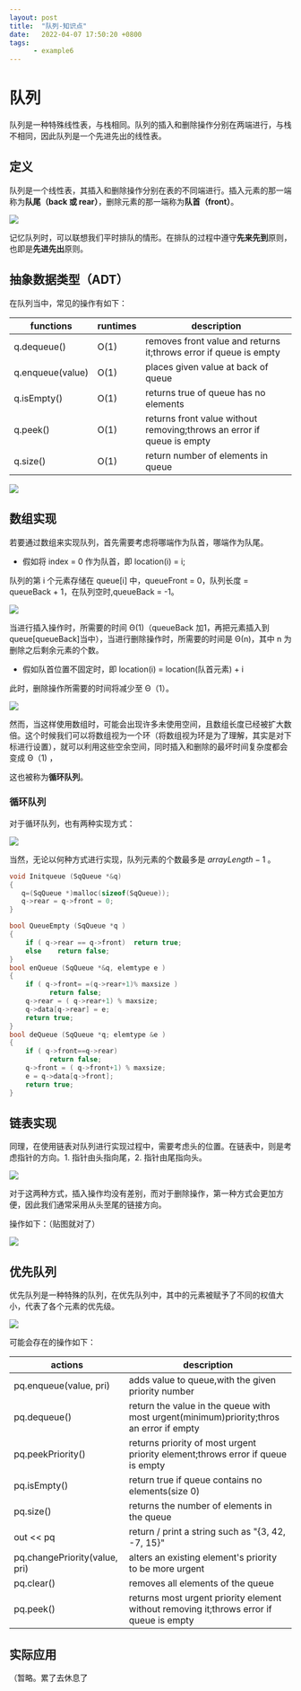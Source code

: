 ```yaml
---
layout: post
title:  "队列-知识点"
date:   2022-04-07 17:50:20 +0800
tags:
      - example6
---
```


# 队列

队列是一种特殊线性表，与栈相同。队列的插入和删除操作分别在两端进行，与栈不相同，因此队列是一个先进先出的线性表。

## 定义

队列是一个线性表，其插入和删除操作分别在表的不同端进行。插入元素的那一端称为**队尾（back 或 rear）**，删除元素的那一端称为**队首（front）**。

![](/images/队列.png)

记忆队列时，可以联想我们平时排队的情形。在排队的过程中遵守**先来先到**原则，也即是**先进先出**原则。



## 抽象数据类型（ADT）

在队列当中，常见的操作有如下：

| functions        | runtimes | description                                                  |
| ---------------- | -------- | ------------------------------------------------------------ |
| q.dequeue()      | O(1)     | removes front value and returns it;throws error if queue is empty |
| q.enqueue(value) | O(1)     | places given value at back of queue                          |
| q.isEmpty()      | O(1)     | returns true of queue has no elements                        |
| q.peek()         | O(1)     | returns front value without removing;throws an error if queue is empty |
| q.size()         | O(1)     | return number of elements in queue                           |

![](/images/队列ADT.png)





## 数组实现

若要通过数组来实现队列，首先需要考虑将哪端作为队首，哪端作为队尾。

- 假如将 index = 0 作为队首，即 location(i) = i;

队列的第 i 个元素存储在 queue[i] 中，queueFront = 0，队列长度 = queueBack + 1，在队列空时,queueBack = -1。

![](/images/队列1.png)

当进行插入操作时，所需要的时间 Θ(1)（queueBack 加1，再把元素插入到 queue[queueBack]当中），当进行删除操作时，所需要的时间是 Θ(n)，其中 n 为删除之后剩余元素的个数。



- 假如队首位置不固定时，即 location(i) = location(队首元素) + i

此时，删除操作所需要的时间将减少至 Θ（1）。

![](/images/队列2.png)

然而，当这样使用数组时，可能会出现许多未使用空间，且数组长度已经被扩大数倍。这个时候我们可以将数组视为一个环（将数组视为环是为了理解，其实是对下标进行设置），就可以利用这些空余空间，同时插入和删除的最坏时间复杂度都会变成 Θ（1) ，

这也被称为**循环队列**。



### 循环队列

对于循环队列，也有两种实现方式：

![](/images/循环队列.png)



当然，无论以何种方式进行实现，队列元素的个数最多是 $arrayLength - 1$ 。



```c
void Initqueue (SqQueue *&q) 
{  
   q=(SqQueue *)malloc(sizeof(SqQueue));
   q->rear = q->front = 0;
}

bool QueueEmpty (SqQueue *q ) 
{
    if ( q->rear == q->front)  return true;
    else	return false;
}
bool enQueue (SqQueue *&q, elemtype e ) 
{
    if ( q->front= =(q->rear+1)% maxsize )
          return false;
    q->rear = ( q->rear+1) % maxsize;
    q->data[q->rear] = e;
    return true;
}
bool deQueue (SqQueue *q; elemtype &e ) 
{
    if ( q->front==q->rear)
          return false;		
    q->front = ( q->front+1) % maxsize;
    e = q->data[q->front];
    return true;
}

```



## 链表实现

同理，在使用链表对队列进行实现过程中，需要考虑头的位置。在链表中，则是考虑指针的方向。1. 指针由头指向尾，2. 指针由尾指向头。

![](/images/链队列.png)

对于这两种方式，插入操作均没有差别，而对于删除操作，第一种方式会更加方便，因此我们通常采用从头至尾的链接方向。

操作如下：（贴图就对了）

![](/images/链队列1.png)



## 优先队列

优先队列是一种特殊的队列，在优先队列中，其中的元素被赋予了不同的权值大小，代表了各个元素的优先级。

![](/images/优先队列.png)



可能会存在的操作如下：

| actions                       | description                                                  |
| ----------------------------- | ------------------------------------------------------------ |
| pq.enqueue(value, pri)        | adds value to queue,with the given priority number           |
| pq.dequeue()                  | return the value in the queue with most urgent(minimum)priority;thros an error if empty |
| pq.peekPriority()             | returns priority of most urgent priority element;throws error if queue is empty |
| pq.isEmpty()                  | return true if queue contains no elements(size 0)            |
| pq.size()                     | returns the number of elements in the queue                  |
| out << pq                     | return / print a string such as "{3, 42, -7, 15}"            |
| pq.changePriority(value, pri) | alters an existing element's priority to be more urgent      |
| pq.clear()                    | removes all elements of the queue                            |
| pq.peek()                     | returns most urgent priority element without removing it;throws error if queue is empty |



## 实际应用

（暂略。累了去休息了

